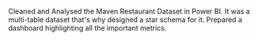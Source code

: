 Cleaned and Analysed the Maven Restaurant Dataset in Power BI. It was a multi-table dataset that's why designed a star schema for it. Prepared a dashboard highlighting all the important metrics.
